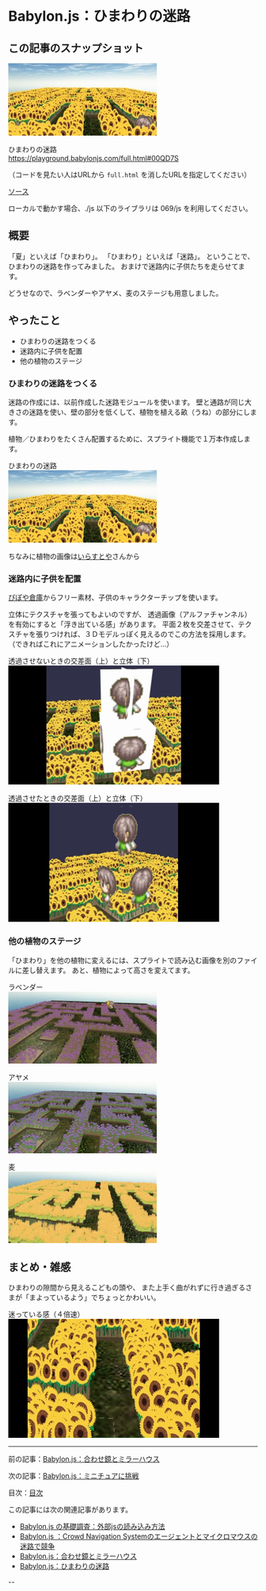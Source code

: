 # Babylon.js：ひまわりの迷路

## この記事のスナップショット

![](086/pic/086_ss_00.jpg)

ひまわりの迷路  
https://playground.babylonjs.com/full.html#00QD7S

（コードを見たい人はURLから `full.html` を消したURLを指定してください）

[ソース](086/)

ローカルで動かす場合、./js 以下のライブラリは 069/js を利用してください。

## 概要

「夏」といえば「ひまわり」。
「ひまわり」といえば「迷路」。
ということで、ひまわりの迷路を作ってみました。
おまけで迷路内に子供たちを走らせてます。

どうせなので、ラベンダーやアヤメ、麦のステージも用意しました。

## やったこと

- ひまわりの迷路をつくる
- 迷路内に子供を配置
- 他の植物のステージ

### ひまわりの迷路をつくる

迷路の作成には、以前作成した迷路モジュールを使います。
壁と通路が同じ大きさの迷路を使い、壁の部分を低くして、植物を植える畝（うね）の部分にします。

植物／ひまわりをたくさん配置するために、スプライト機能で１万本作成します。

ひまわりの迷路  
![](086/pic/086_ss_00.jpg)

ちなみに植物の画像は[いらすとや](https://www.irasutoya.com/)さんから

### 迷路内に子供を配置

[ぴぽや倉庫](https://pipoya.net/blog/)からフリー素材、子供のキャラクターチップを使います。

立体にテクスチャを張ってもよいのですが、
透過画像（アルファチャンネル）を有効にすると「浮き出ている感」があります。
平面２枚を交差させて、テクスチャを張りつければ、３Ｄモデルっぽく見えるのでこの方法を採用します。
（できればこれにアニメーションしたかったけど...）

透過させないときの交差面（上）と立体（下）  
![](086/pic/086_ss_11x2.gif)

透過させたときの交差面（上）と立体（下）  
![](086/pic/086_ss_12x2.gif)


### 他の植物のステージ

「ひまわり」を他の植物に変えるには、スプライトで読み込む画像を別のファイルに差し替えます。
あと、植物によって高さを変えてます。

ラベンダー  
![](086/pic/086_ss_21.jpg)

アヤメ  
![](086/pic/086_ss_22.jpg)

麦  
![](086/pic/086_ss_24.jpg)


## まとめ・雑感

ひまわりの隙間から見えるこどもの頭や、
また上手く曲がれずに行き過ぎるさまが「まよっているよう」でちょっとかわいい。

迷っている感（４倍速）  
![](086/pic/086_ss_31x4.gif)


------------------------------------------------------------

前の記事：[Babylon.js：合わせ鏡とミラーハウス](085.md)

次の記事：[Babylon.js：ミニチュアに挑戦](087.md)


目次：[目次](000.md)

この記事には次の関連記事があります。

- [Babylon.js の基礎調査：外部jsの読み込み方法](076.md)
- [Babylon.js ：Crowd Navigation Systemのエージェントとマイクロマウスの迷路で競争](075.md)
- [Babylon.js：合わせ鏡とミラーハウス](085.md)
- [Babylon.js：ひまわりの迷路](086.md)

--
